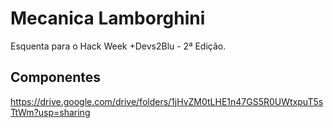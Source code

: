 # Mecanica Lamborghini
Esquenta para o Hack Week +Devs2Blu - 2ª Edição.

## Componentes
https://drive.google.com/drive/folders/1jHvZM0tLHE1n47GS5R0UWtxpuT5sTtWm?usp=sharing
